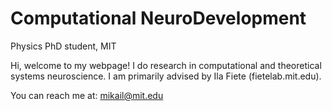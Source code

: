 # Computational NeuroDevelopment
Physics PhD student, MIT

Hi, welcome to my webpage! I do research in computational and theoretical systems neuroscience. I am primarily advised by Ila Fiete (fietelab.mit.edu).

You can reach me at: mikail@mit.edu


